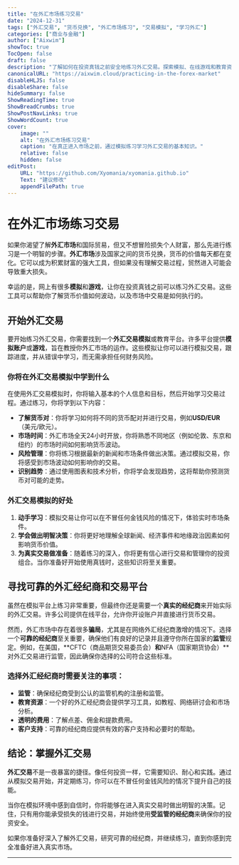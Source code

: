 ```yaml
---
title: "在外汇市场练习交易"
date: "2024-12-31"
tags: ["外汇交易", "货币兑换", "外汇市场练习", "交易模拟", "学习外汇"]
categories: ["商业与金融"]
author: ["Aixwim"]
showToc: true
TocOpen: false
draft: false
description: "了解如何在投资真钱之前安全地练习外汇交易。探索模拟、在线游戏和教育资源，帮助你在外汇市场中起步。"
canonicalURL: "https://aixwim.cloud/practicing-in-the-forex-market"
disableHLJS: false
disableShare: false
hideSummary: false
ShowReadingTime: true
ShowBreadCrumbs: true
ShowPostNavLinks: true
ShowWordCount: true
cover:
    image: ""
    alt: "在外汇市场练习交易"
    caption: "在真正进入市场之前，通过模拟练习学习外汇交易的基本知识。"
    relative: false
    hidden: false
editPost:
    URL: "https://github.com/Xyomania/xyomania.github.io"
    Text: "建议修改"
    appendFilePath: true
---
```


# 在外汇市场练习交易

如果你渴望了解**外汇市场**和国际贸易，但又不想冒险损失个人财富，那么先进行练习是一个明智的步骤。**外汇市场**涉及国家之间的货币兑换，货币的价值每天都在变化。它可以成为积累财富的强大工具，但如果没有理解交易过程，贸然进入可能会导致重大损失。

幸运的是，网上有很多**模拟**和**游戏**，让你在投资真钱之前可以练习外汇交易。这些工具可以帮助你了解货币价值如何波动，以及市场中交易是如何执行的。

## 开始外汇交易

要开始练习外汇交易，你需要找到一个**外汇交易模拟**或教育平台。许多平台提供**模拟账户**或**游戏**，旨在教授你外汇市场的运作。这些模拟让你可以进行模拟交易，跟踪进度，并从错误中学习，而无需承担任何财务风险。

### 你将在外汇交易模拟中学到什么

在使用外汇交易模拟时，你将输入基本的个人信息和目标，然后开始学习交易过程。通过练习，你将学到以下内容：

- **了解货币对**：你将学习如何将不同的货币配对并进行交易，例如**USD/EUR**（美元/欧元）。
- **市场时间**：外汇市场全天24小时开放，你将熟悉不同地区（例如伦敦、东京和纽约）的市场时间如何影响货币波动。
- **风险管理**：你将练习根据最新的新闻和市场条件做出决策。通过模拟交易，你将感受到市场波动如何影响你的交易。
- **识别趋势**：通过使用图表和技术分析，你将学会发现趋势，这将帮助你预测货币对可能的走势。

### 外汇交易模拟的好处

1. **动手学习**：模拟交易让你可以在不冒任何金钱风险的情况下，体验实时市场条件。
2. **学会做出明智决策**：你将更好地理解全球新闻、经济事件和地缘政治因素如何影响货币价值。
3. **为真实交易做准备**：随着练习的深入，你将更有信心进行交易和管理你的投资组合。当你准备好开始使用真钱时，这些知识将至关重要。

## 寻找可靠的外汇经纪商和交易平台

虽然在模拟平台上练习非常重要，但最终你还是需要一个**真实的经纪商**来开始实际的外汇交易。许多公司提供在线平台，允许你开设账户并直接进行货币交易。

然而，外汇市场中存在着很多**骗局**，尤其是在网络外汇经纪商激增的情况下。选择一个**可靠的经纪商**至关重要，确保他们有良好的记录并且遵守你所在国家的**监管**规定。例如，在美国，**CFTC（商品期货交易委员会）**和**NFA（国家期货协会）**对外汇交易进行监管，因此确保你选择的公司符合这些标准。

### 选择外汇经纪商时需要关注的事项：
- **监管**：确保经纪商受到公认的监管机构的注册和监管。
- **教育资源**：一个好的外汇经纪商会提供学习工具，如教程、网络研讨会和市场分析。
- **透明的费用**：了解点差、佣金和提款费用。
- **客户支持**：可靠的经纪商应提供有效的客户支持和必要时的帮助。

## 结论：掌握外汇交易

**外汇交易**不是一夜暴富的捷径。像任何投资一样，它需要知识、耐心和实践。通过从模拟交易开始，并定期练习，你可以在不冒任何金钱风险的情况下提升自己的技能。

当你在模拟环境中感到自信时，你将能够在进入真实交易时做出明智的决策。记住，只有用你能承受损失的钱进行交易，并始终使用**受监管的经纪商**来确保你的投资安全。

如果你准备好深入了解外汇交易，研究可靠的经纪商，并继续练习，直到你感到完全准备好进入真实市场。

---
